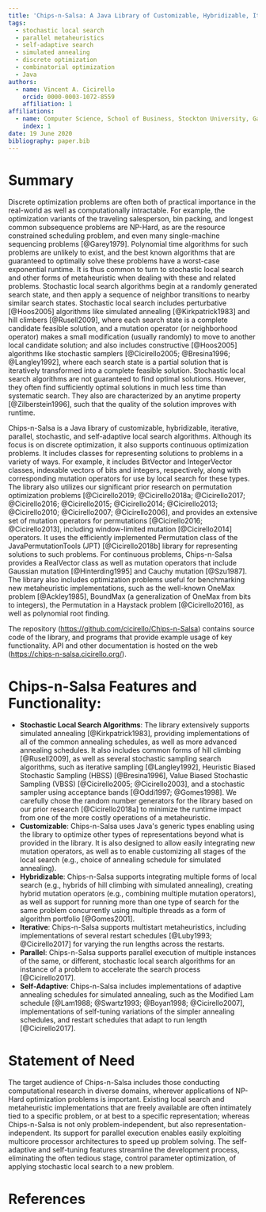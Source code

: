 ```yaml
---
title: 'Chips-n-Salsa: A Java Library of Customizable, Hybridizable, Iterative, Parallel, Stochastic, and Self-Adaptive Local Search Algorithms'
tags:
  - stochastic local search
  - parallel metaheuristics
  - self-adaptive search
  - simulated annealing
  - discrete optimization
  - combinatorial optimization
  - Java
authors:
  - name: Vincent A. Cicirello
    orcid: 0000-0003-1072-8559
    affiliation: 1
affiliations:
  - name: Computer Science, School of Business, Stockton University, Galloway, NJ 08205
    index: 1
date: 19 June 2020
bibliography: paper.bib
---
```


# Summary

Discrete optimization problems are often both of practical importance in the real-world as well as computationally intractable. For example, the optimization variants of the traveling salesperson, bin packing, and longest common subsequence problems are NP-Hard, as are the resource constrained scheduling problem, and even many single-machine sequencing problems [@Garey1979]. Polynomial time algorithms for such problems are unlikely to exist, and the best known algorithms that are guaranteed to optimally solve these problems have a worst-case exponential runtime. It is thus common to turn to stochastic local search and other forms of metaheuristic when dealing with these and related problems. Stochastic local search algorithms begin at a randomly generated search state, and then apply a sequence of neighbor transitions to nearby similar search states. Stochastic local search includes perturbative [@Hoos2005] algorithms like simulated annealing [@Kirkpatrick1983] and hill climbers [@Rusell2009], where each search state is a complete candidate feasible solution, and a mutation operator (or neighborhood operator) makes a small modification (usually randomly) to move to another local candidate solution; and also includes constructive [@Hoos2005] algorithms like stochastic samplers [@Cicirello2005; @Bresina1996; @Langley1992], where each search state is a partial solution that is iteratively transformed into a complete feasible solution. Stochastic local search algorithms are not guaranteed to find optimal solutions. However, they often find sufficiently optimal solutions in much less time than systematic search. They also are characterized by an anytime property [@Zilberstein1996], such that the quality of the solution improves with runtime.

Chips-n-Salsa is a Java library of customizable, hybridizable, iterative, parallel, stochastic, and self-adaptive local search algorithms. Although its focus is on discrete optimization, it also supports continuous optimization problems. It includes classes for representing solutions to problems in a variety of ways. For example, it includes BitVector and IntegerVector classes, indexable vectors of bits and integers, respectively, along with corresponding mutation operators for use by local search for these types. The library also utilizes our significant prior research on permutation optimization problems [@Cicirello2019; @Cicirello2018a; @Cicirello2017; @Cicirello2016; @Cicirello2015; @Cicirello2014; @Cicirello2013; @Cicirello2010; @Cicirello2007; @Cicirello2006], and provides an extensive set of mutation operators for permutations [@Cicirello2016; @Cicirello2013], including window-limited mutation [@Cicirello2014] operators. It uses the efficiently implemented Permutation class of the JavaPermutationTools (JPT) [@Cicirello2018b] library for representing solutions to such problems. For continuous problems, Chips-n-Salsa provides a RealVector class as well as mutation operators that include Gaussian mutation [@Hinterding1995] and Cauchy mutation [@Szu1987]. The library also includes optimization problems useful for benchmarking new metaheuristic implementations, such as the well-known OneMax problem [@Ackley1985], BoundMax (a generalization of OneMax from bits to integers), the Permutation in a Haystack problem [@Cicirello2016], as well as polynomial root finding.

The repository (https://github.com/cicirello/Chips-n-Salsa) contains source code of the library, and programs that provide example usage of key functionality.  API and other documentation is hosted on the web (https://chips-n-salsa.cicirello.org/). 

# Chips-n-Salsa Features and Functionality:

* __Stochastic Local Search Algorithms__: The library extensively supports simulated annealing [@Kirkpatrick1983], providing implementations of all of the common annealing schedules, as well as more advanced annealing schedules.  It also includes common forms of hill climbing [@Rusell2009], as well as several stochastic sampling search algorithms, such as iterative sampling [@Langley1992], Heuristic Biased Stochastic Sampling (HBSS) [@Bresina1996], Value Biased Stochastic Sampling (VBSS) [@Cicirello2005; @Cicirello2003], and a stochastic sampler using acceptance bands [@Oddi1997; @Gomes1998].  We carefully chose the random number generators for the library based on our prior research [@Cicirello2018a] to minimize the runtime impact from one of the more costly operations of a metaheuristic.
* __Customizable__: Chips-n-Salsa uses Java's generic types enabling using the library to optimize other types of representations beyond what is provided in the library. It is also designed to allow easily integrating new mutation operators, as well as to enable customizing all stages of the local search (e.g., choice of annealing schedule for simulated annealing).
* __Hybridizable__: Chips-n-Salsa supports integrating multiple forms of local search (e.g., hybrids of hill climbing with simulated annealing), creating hybrid mutation operators (e.g., combining multiple mutation operators), as well as support for running more than one type of search for the same problem concurrently using multiple threads as a form of algorithm portfolio [@Gomes2001].
* __Iterative__: Chips-n-Salsa supports multistart metaheuristics, including implementations of several restart schedules [@Luby1993; @Cicirello2017] for varying the run lengths across the restarts. 
* __Parallel__: Chips-n-Salsa supports parallel execution of multiple instances of the same, or different, stochastic local search algorithms for an instance of a problem to accelerate the search process [@Cicirello2017]. 
* __Self-Adaptive__: Chips-n-Salsa includes implementations of adaptive annealing schedules for simulated annealing, such as the Modified Lam schedule [@Lam1988; @Swartz1993; @Boyan1998; @Cicirello2007], implementations of self-tuning variations of the simpler annealing schedules, and restart schedules that adapt to run length [@Cicirello2017].

# Statement of Need

The target audience of Chips-n-Salsa includes those conducting computational research in diverse domains, wherever applications of NP-Hard optimization problems is important. Existing local search and metaheuristic implementations that are freely available are often intimately tied to a specific problem, or at best to a specific representation; whereas Chips-n-Salsa is not only problem-independent, but also representation-independent. Its support for parallel execution enables easily exploiting multicore processor architectures to speed up problem solving.  The self-adaptive and self-tuning features streamline the development process, eliminating the often tedious stage, control parameter optimization, of applying stochastic local search to a new problem.

# References
